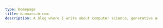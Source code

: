 ```yaml
---
type: homepage
title: danmarcab.com
description: A blog where I write about computer science, generative art and other random stuff
---
```


